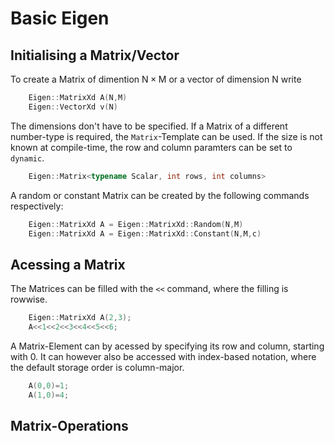 # Basic Eigen

## Initialising a Matrix/Vector
To create a Matrix of dimention $\text{N}\times\text{M}$ or a vector of dimension $\text{N}$ write
```c++
	Eigen::MatrixXd A(N,M)
	Eigen::VectorXd v(N)
```
The dimensions don't have to be specified. If a Matrix of a different number-type is required, the `Matrix`-Template can be used. If the size is not known at compile-time, the row and column paramters can be set to `dynamic`.
```c++
	Eigen::Matrix<typename Scalar, int rows, int columns>
```
A random or constant Matrix can be created by the following commands respectively:
```c++
	Eigen::MatrixXd A = Eigen::MatrixXd::Random(N,M)
	Eigen::MatrixXd A = Eigen::MatrixXd::Constant(N,M,c)
```

## Acessing a Matrix
The Matrices can be filled with the `<<` command, where the filling is rowwise.
```c++
	Eigen::MatrixXd A(2,3);
	A<<1<<2<<3<<4<<5<<6;
```
A Matrix-Element can by acessed by specifying its row and column, starting with 0. It can however also be accessed with index-based notation, where the default storage order is column-major.
```c++
	A(0,0)=1;
	A(1,0)=4;
```


## Matrix-Operations
